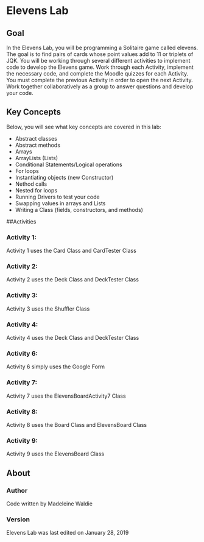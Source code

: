 # Elevens Lab

## Goal
In the Elevens Lab, you will be programming a Solitaire game called elevens.  The goal is to find pairs of cards whose point values add to 11 or triplets of JQK. You will be working through several different activities to implement code to develop the Elevens game.  Work through each Activity, implement the necessary code, and complete the Moodle quizzes for each Activity. You must complete the previous Activity in order to open the next Activity. Work together collaboratively as a group to answer questions and develop your code.

## Key Concepts
Below, you will see what key concepts are covered in this lab:
* Abstract classes
* Abstract methods
* Arrays
* ArrayLists (Lists)
* Conditional Statements/Logical operations
* For loops
* Instantiating objects (new Constructor)
* Nethod calls
* Nested for loops
* Running Drivers to test your code
* Swapping values in arrays and Lists
* Writing a Class (fields, constructors, and methods)

##Activities

### Activity 1: 
Activity 1 uses the Card Class and CardTester Class

### Activity 2:
Activity 2 uses the Deck Class and DeckTester Class

### Activity 3:
Activity 3 uses the Shuffler Class

### Activity 4:
Activity 4 uses the Deck Class and DeckTester Class

### Activity 6:
Activity 6 simply uses the Google Form

### Activity 7:
Activity 7 uses the ElevensBoardActivity7 Class

### Activity 8:
Activity 8 uses the Board Class and ElevensBoard Class

### Activity 9:
Activity 9 uses the ElevensBoard Class

## About

### Author
Code written by Madeleine Waldie

### Version
Elevens Lab was last edited on January 28, 2019
